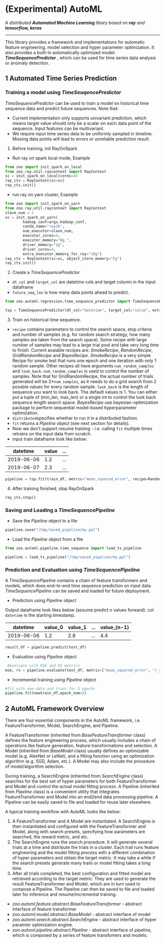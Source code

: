# (Experimental) AutoML
_A distributed **Automated Machine Learning** libary based on **ray** and **tensorflow, keras**_


---

This library provides a framework and implementations for automatic feature engineering, model selection and hyper parameter optimization. It also provides a built-in automatically optimized model: _**TimeSequencePredictor**_ , which can be used for time series data analysis or anomaly detection. 


## 1 Automated Time Series Prediction 



### Training a model using _TimeSeuqencePredictor_

_TimeSequencePredictor_ can be used to train a model on historical time sequence data and predict future sequences. Note that: 
  * Current implementation only supports univariant prediction, which means target value should only be a scalar on each data point of the sequence. Input features can be multivariant.  
  * We require input time series data to be uniformly sampled in timeline. Missing data points will lead to errors or unreliable prediction result. 

   1. Before training, init RayOnSpark.   
  * Run ray on spark local mode, Example
```python
from zoo import init_spark_on_local
from zoo.ray.util.raycontext import RayContext
sc = init_spark_on_local(cores=4)
ray_ctx = RayContext(sc=sc)
ray_ctx.init()
```
  * run ray on yarn cluster, Example  
```python
from zoo import init_spark_on_yarn
from zoo.ray.util.raycontext import RayContext
slave_num = 2
sc = init_spark_on_yarn(
        hadoop_conf=args.hadoop_conf,
        conda_name="ray36",
        num_executor=slave_num,
        executor_cores=4,
        executor_memory="8g ",
        driver_memory="2g",
        driver_cores=4,
        extra_executor_memory_for_ray="10g")
ray_ctx = RayContext(sc=sc, object_store_memory="5g")
ray_ctx.init()
```

 2. Create a _TimeSequencePredictor_
   * ```dt_col``` and ```target_col``` are datetime cols and target column in the input dataframe 
   * ```future_seq_len``` is how many data points ahead to predict. 
```python
from zoo.automl.regression.time_sequence_predictor import TimeSequencePredictor

tsp = TimeSequencePredictor(dt_col="datetime", target_col="value", extra_features_col=None, future_seq_len=1)
```

 3. Train on historical time sequence. 
   * ```recipe``` contains parameters to control the search space, stop criteria and number of samples (e.g. for random search strategy, how many samples are taken from the search space). Some recipe with large number of samples may lead to a large trial pool and take very long time to finish. Current avaiable recipes are: _SmokeRecipe_, _RandomRecipe_, _GridRandomRecipe_ and _BayesRecipe_. _SmokeRecipe_ is a very simple Recipe for smoke test that runs one epoch and one iteration with only 1 random sample. Other recipes all have arguments ```num_random_samples``` and ```look_back```. ```num_random_samples``` is used to control the number of samples. Note that for GridRandomRecipe, the actual number of trials generated will be 2*```num_samples```, as it needs to do a grid search from 2 possble values for every random sample. ```look_back``` is the length of sequence you want to look back. The default values is 1. You can either put a tuple of (min_len, max_len) or a single int to control the look back sequence length search space. _BayesRecipe_ use bayesian-optimization package to perform sequential model-based hyperparameter optimization.
   * ```distributed```specifies whether to run it in a distributed fashion. 
   * ```fit``` returns a _Pipeline_ object (see next section for details). 
   * Now we don't support resume training - i.e. calling ```fit``` multiple times retrains on the input data from scratch. 
   * input train dataframe look like below: 
   
  |datetime|value|...|
  | --------|----- | ---|
  |2019-06-06|1.2|...|
  |2019-06-07|2.3|...|
  
```python
pipeline = tsp.fit(train_df, metric="mean_squared_error", recipe=RandomRecipe(num_samples=1), distributed=False)
```

4. After training finished, stop RayOnSpark 
```python
ray_ctx.stop()
```

### Saving and Loading a _TimeSequencePipeline_
 * Save the _Pipeline_ object to a file
 ```python
 pipeline.save("/tmp/saved_pipeline/my.ppl")
 ```
 * Load the _Pipeline_ object from a file
 ```python
 from zoo.automl.pipeline.time_sequence import load_ts_pipeline
 
 pipeline = load_ts_pipeline("/tmp/saved_pipeline/my.ppl")
 ```
 
### Prediction and Evaluation using _TimeSequencePipeline_ 
A _TimeSequencePipeline_ contains a chain of feature transformers and models, which does end-to-end time sequence prediction on input data. _TimeSequencePipeline_ can be saved and loaded for future deployment.      
 
 * Prediction using _Pipeline_ object

Output dataframe look likes below (assume predict n values forward). col `datetime` is the starting timestamp.  

  |datetime|value_0|value_1|...|value_{n-1}|
  | --------|----- | ------|---|---- |
  |2019-06-06|1.2|2.8|...|4.4|
 ```python
 result_df = pipeline.predict(test_df)
 ```
 
 * Evaluation using _Pipeline_ object
 ```python
  #evaluate with MSE and R2 metrics
 mse, rs = pipeline.evaluate(test_df, metric=["mean_squared_error", "r_square"])
 ```

 * Incremental training using _Pipeline_ object
 ```python
 #fit with new data and train for 5 epochs
 pipeline.fit(newtrain_df,epoch_num=5)
 ```

## 2 AutoML Framework Overview

There are four essential components in the AutoML framework, i.e. FeatureTransformer, Model, SearchEngine, and Pipeline. 

A FeatureTransformer (inherited from _BaseFeatureTransformer_ class) defines the feature engineering process, which usually includes a chain of operations like feature generation, feature transformations and selection. A Model (inherited from _BaseModel_ class) usually defines an optimizable model (e.g. AlexNet or LeNet), and a fitting function using an optimization algorithm (e.g. SGD, Adam, etc.). A Model may also include the procedure of model/algorithm selection. 

During training, a SearchEngine (inherited from _SearchEngine_ class) searches for the best set of hyper parameters for both FeatureTransformer and Model and control the actual model fitting process. A Pipeline (inherited from _Pipeline_ class) is a convenient utility that integrates FeatureTransformer and Model into an end2end data processing pipeline. A Pipeline can be easily saved to file and loaded for reuse later elsewhere. 

A typical training workflow with AutoML looks like below: 

1.	A FeatureTransformer and A Model are instantiated. A SearchEngine is then instantiated and configured with the FeatureTransformer and Model, along with search presets, specifying how parameters are searched, the reward metric, and etc. 
2.	The SearchEngine runs the search procedure. It will generate several trials at a time and distribute the trials in a cluster. Each trail runs feature engineering and the model fitting process with a different combination of hyper parameters and obtain the target metric. It may take a while if the search presets generate many trails or model fitting takes a long time.
3.	After all trials completed, the best configuration and fitted model are retrieved according to the target metric. They are used to generate the result FeatureTransformer and Model, which are in turn used to compose a Pipeline.  The Pipeline can then be saved to file and loaded later for inference and resume/incremental training. 


* _zoo.automl.feature.abstract.BaseFeatureTransformer_ - abstract interface of feature transformer
* _zoo.automl.model.abstract.BaseModel_ - abstract interface of model
* _zoo.automl.search.abstract.SearchEngine_ - abstract interface of hyper paramter optimization engine.
* _zoo.automl.pipeline.abstract.Pipeline_ - abstract interface of pipeline, which is composed by a series of feature transfomers and models.

 

